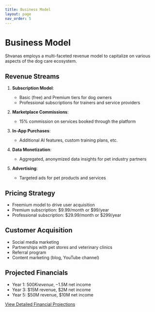 ```yaml
---
title: Business Model
layout: page
nav_order: 5
---
```


# Business Model

Shvanas employs a multi-faceted revenue model to capitalize on various aspects of the dog care ecosystem.

## Revenue Streams

1. **Subscription Model**:

   - Basic (free) and Premium tiers for dog owners
   - Professional subscriptions for trainers and service providers

2. **Marketplace Commissions**:

   - 15% commission on services booked through the platform

3. **In-App Purchases**:

   - Additional AI features, custom training plans, etc.

4. **Data Monetization**:

   - Aggregated, anonymized data insights for pet industry partners

5. **Advertising**:
   - Targeted ads for pet products and services

## Pricing Strategy

- Freemium model to drive user acquisition
- Premium subscription: $9.99/month or $99/year
- Professional subscription: $29.99/month or $299/year

## Customer Acquisition

- Social media marketing
- Partnerships with pet stores and veterinary clinics
- Referral program
- Content marketing (blog, YouTube channel)

## Projected Financials

- Year 1: $500K revenue, -$1.5M net income
- Year 3: $15M revenue, $2M net income
- Year 5: $50M revenue, $10M net income

[View Detailed Financial Projections](financials.md)

